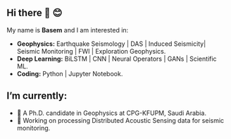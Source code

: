 ## Hi there 👋 😊
My name is **Basem** and I am interested in:
- **Geophysics:** Earthquake Seismology | DAS | Induced Seismicity| Seismic Monitoring | FWI | Exploration Geophysics.
- **Deep Learning:** BiLSTM | CNN | Neural Operators | GANs | Scientific ML.
- **Coding:** Python | Jupyter Notebook.

## I’m currently: 
- 🔭  A Ph.D. candidate in Geophysics at CPG-KFUPM, Saudi Arabia.
- 🌱  Working on processing Distributed Acoustic Sensing data for seismic monitoring.  
<!--
**bqadas/bqadas** is a ✨ _special_ ✨ repository because its `README.md` (this file) appears on your GitHub profile.

Here are some ideas to get you started:

- 🔭 I’m currently working on ...
- 🌱 I’m currently learning ...
- 👯 I’m looking to collaborate on ...
- 🤔 I’m looking for help with ...
- 💬 Ask me about ...
- 📫 How to reach me: ...
- 😄 Pronouns: ...
- ⚡ Fun fact: ...
-->
